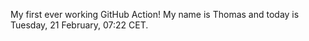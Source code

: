 My first ever working GitHub Action!
My name is Thomas and today is Tuesday, 21 February, 07:22 CET. 
